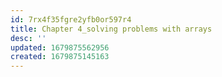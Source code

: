```yaml
---
id: 7rx4f35fgre2yfb0or597r4
title: Chapter 4_solving problems with arrays
desc: ''
updated: 1679875562956
created: 1679875145163
---
```

